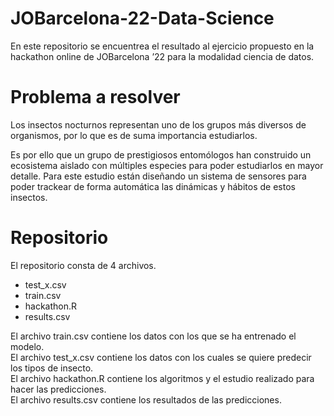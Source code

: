 # JOBarcelona-22-Data-Science
En este repositorio se encuentrea el resultado al ejercicio propuesto en la hackathon online de JOBarcelona ’22 para la modalidad ciencia de datos.

# Problema a resolver

Los insectos nocturnos representan uno de los grupos más diversos de organismos, por lo que es de suma importancia estudiarlos.

Es por ello que un grupo de prestigiosos entomólogos han construido un ecosistema aislado con múltiples especies para poder estudiarlos en mayor detalle. Para este estudio están diseñando un sistema de sensores para poder trackear de forma automática las dinámicas y hábitos de estos insectos.

# Repositorio

El repositorio consta de 4 archivos.

* test_x.csv 
* train.csv
* hackathon.R
* results.csv 

El archivo train.csv contiene los datos con los que se ha entrenado el modelo.  
El archivo test_x.csv contiene los datos con los cuales se quiere predecir los tipos de insecto.  
El archivo hackathon.R contiene los algoritmos y el estudio realizado para hacer las predicciones.  
El archivo results.csv contiene los resultados de las predicciones.  
